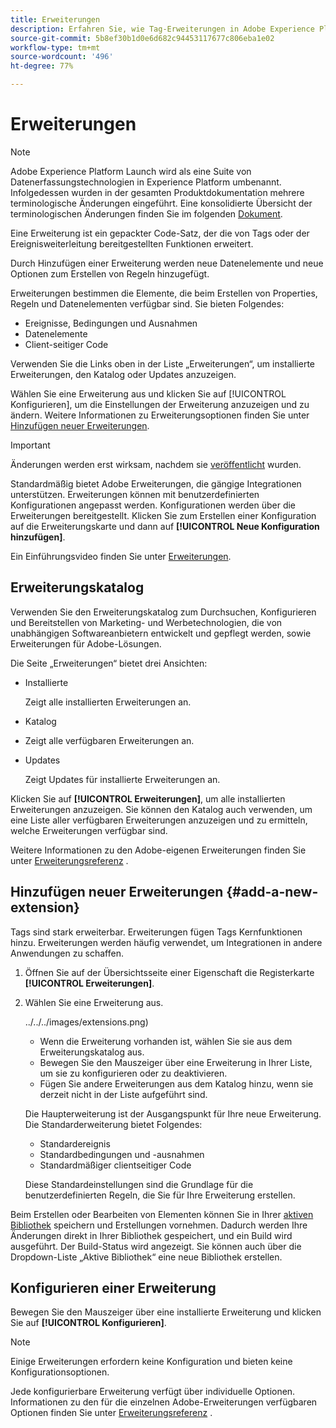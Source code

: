 ```yaml
---
title: Erweiterungen
description: Erfahren Sie, wie Tag-Erweiterungen in Adobe Experience Platform funktionieren.
source-git-commit: 5b8ef30b1d0e6d682c94453117677c806eba1e02
workflow-type: tm+mt
source-wordcount: '496'
ht-degree: 77%

---
```


# Erweiterungen

>[!NOTE]
>
>Adobe Experience Platform Launch wird als eine Suite von Datenerfassungstechnologien in Experience Platform umbenannt. Infolgedessen wurden in der gesamten Produktdokumentation mehrere terminologische Änderungen eingeführt. Eine konsolidierte Übersicht der terminologischen Änderungen finden Sie im folgenden [Dokument](../../../term-updates.md).

Eine Erweiterung ist ein gepackter Code-Satz, der die von Tags oder der Ereignisweiterleitung bereitgestellten Funktionen erweitert.

Durch Hinzufügen einer Erweiterung werden neue Datenelemente und neue Optionen zum Erstellen von Regeln hinzugefügt.

Erweiterungen bestimmen die Elemente, die beim Erstellen von Properties, Regeln und Datenelementen verfügbar sind. Sie bieten Folgendes:

* Ereignisse, Bedingungen und Ausnahmen
* Datenelemente
* Client-seitiger Code

Verwenden Sie die Links oben in der Liste „Erweiterungen“, um installierte Erweiterungen, den Katalog oder Updates anzuzeigen.

Wählen Sie eine Erweiterung aus und klicken Sie auf [!UICONTROL Konfigurieren], um die Einstellungen der Erweiterung anzuzeigen und zu ändern. Weitere Informationen zu Erweiterungsoptionen finden Sie unter [Hinzufügen neuer Erweiterungen](#add-a-new-extension).

>[!IMPORTANT]
>
>Änderungen werden erst wirksam, nachdem sie [veröffentlicht](../../publishing/overview.md) wurden.

Standardmäßig bietet Adobe Erweiterungen, die gängige Integrationen unterstützen. Erweiterungen können mit benutzerdefinierten Konfigurationen angepasst werden. Konfigurationen werden über die Erweiterungen bereitgestellt. Klicken Sie zum Erstellen einer Konfiguration auf die Erweiterungskarte und dann auf **[!UICONTROL Neue Konfiguration hinzufügen]**.

Ein Einführungsvideo finden Sie unter [Erweiterungen](../../../quick-start/videos.md).

## Erweiterungskatalog

Verwenden Sie den Erweiterungskatalog zum Durchsuchen, Konfigurieren und Bereitstellen von Marketing- und Werbetechnologien, die von unabhängigen Softwareanbietern entwickelt und gepflegt werden, sowie Erweiterungen für Adobe-Lösungen.

Die Seite „Erweiterungen“ bietet drei Ansichten:

* Installierte

   Zeigt alle installierten Erweiterungen an.

* Katalog
* Zeigt alle verfügbaren Erweiterungen an.
* Updates

   Zeigt Updates für installierte Erweiterungen an.

Klicken Sie auf **[!UICONTROL Erweiterungen]**, um alle installierten Erweiterungen anzuzeigen. Sie können den Katalog auch verwenden, um eine Liste aller verfügbaren Erweiterungen anzuzeigen und zu ermitteln, welche Erweiterungen verfügbar sind.

Weitere Informationen zu den Adobe-eigenen Erweiterungen finden Sie unter [Erweiterungsreferenz](../../../extensions/web/overview.md) .

## Hinzufügen neuer Erweiterungen {#add-a-new-extension}

Tags sind stark erweiterbar. Erweiterungen fügen Tags Kernfunktionen hinzu. Erweiterungen werden häufig verwendet, um Integrationen in andere Anwendungen zu schaffen.

1. Öffnen Sie auf der Übersichtsseite einer Eigenschaft die Registerkarte **[!UICONTROL Erweiterungen]**.
1. Wählen Sie eine Erweiterung aus.

   ![]()../../../images/extensions.png)

   * Wenn die Erweiterung vorhanden ist, wählen Sie sie aus dem Erweiterungskatalog aus.
   * Bewegen Sie den Mauszeiger über eine Erweiterung in Ihrer Liste, um sie zu konfigurieren oder zu deaktivieren.
   * Fügen Sie andere Erweiterungen aus dem Katalog hinzu, wenn sie derzeit nicht in der Liste aufgeführt sind.

   Die Haupterweiterung ist der Ausgangspunkt für Ihre neue Erweiterung. Die Standarderweiterung bietet Folgendes:

   * Standardereignis
   * Standardbedingungen und -ausnahmen
   * Standardmäßiger clientseitiger Code

   Diese Standardeinstellungen sind die Grundlage für die benutzerdefinierten Regeln, die Sie für Ihre Erweiterung erstellen.

Beim Erstellen oder Bearbeiten von Elementen können Sie in Ihrer [aktiven Bibliothek](../../publishing/libraries.md#active-library) speichern und Erstellungen vornehmen. Dadurch werden Ihre Änderungen direkt in Ihrer Bibliothek gespeichert, und ein Build wird ausgeführt. Der Build-Status wird angezeigt. Sie können auch über die Dropdown-Liste „Aktive Bibliothek“ eine neue Bibliothek erstellen.

## Konfigurieren einer Erweiterung

Bewegen Sie den Mauszeiger über eine installierte Erweiterung und klicken Sie auf **[!UICONTROL Konfigurieren]**.

>[!NOTE]
>
>Einige Erweiterungen erfordern keine Konfiguration und bieten keine Konfigurationsoptionen.

Jede konfigurierbare Erweiterung verfügt über individuelle Optionen. Informationen zu den für die einzelnen Adobe-Erweiterungen verfügbaren Optionen finden Sie unter [Erweiterungsreferenz](../../../extensions/web/overview.md) .
